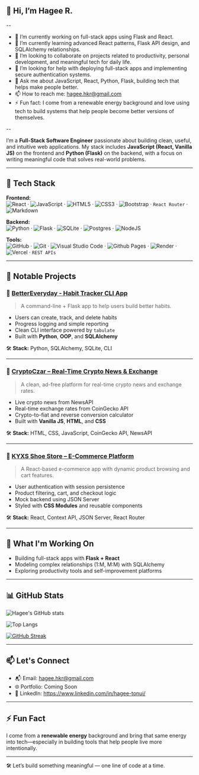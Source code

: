 ## 👋 Hi, I’m Hagee R.

--

- 🔭 I’m currently working on full-stack apps using Flask and React.
- 🌱 I’m currently learning advanced React patterns, Flask API design, and SQLAlchemy relationships.
- 👯 I’m looking to collaborate on projects related to productivity, personal development, and meaningful tech for daily life.
- 🤔 I’m looking for help with deploying full-stack apps and implementing secure authentication systems.
- 💬 Ask me about JavaScript, React, Python, Flask, building tech that helps make people better.
- 📫 How to reach me: hagee.hkr@gmail.com
- ⚡ Fun fact: I come from a renewable energy background and love using tech to build systems that help people become better versions of themselves.

--

I’m a **Full-Stack Software Engineer** passionate about building clean, useful, and intuitive web applications. My stack includes **JavaScript (React, Vanilla JS)** on the frontend and **Python (Flask)** on the backend, with a focus on writing meaningful code that solves real-world problems.

---

## 🔧 Tech Stack

**Frontend:**  
![React](https://img.shields.io/badge/react-%2320232a.svg?style=for-the-badge&logo=react&logoColor=%2361DAFB) · ![JavaScript](https://img.shields.io/badge/javascript-%23323330.svg?style=for-the-badge&logo=javascript&logoColor=%23F7DF1E) · ![HTML5](https://img.shields.io/badge/html5-%23E34F26.svg?style=for-the-badge&logo=html5&logoColor=white) · ![CSS3](https://img.shields.io/badge/css3-%231572B6.svg?style=for-the-badge&logo=css3&logoColor=white) · ![Bootstrap](https://img.shields.io/badge/bootstrap-%238511FA.svg?style=for-the-badge&logo=bootstrap&logoColor=white) · `React Router` · ![Markdown](https://img.shields.io/badge/markdown-%23000000.svg?style=for-the-badge&logo=markdown&logoColor=white)

**Backend:**  
![Python](https://img.shields.io/badge/python-3670A0?style=for-the-badge&logo=python&logoColor=ffdd54) · ![Flask](https://img.shields.io/badge/flask-%23000.svg?style=for-the-badge&logo=flask&logoColor=white) · ![SQLite](https://img.shields.io/badge/sqlite-%2307405e.svg?style=for-the-badge&logo=sqlite&logoColor=white) · ![Postgres](https://img.shields.io/badge/postgres-%23316192.svg?style=for-the-badge&logo=postgresql&logoColor=white) · ![NodeJS](https://img.shields.io/badge/node.js-6DA55F?style=for-the-badge&logo=node.js&logoColor=white) 

**Tools:**  
![GitHub](https://img.shields.io/badge/github-%23121011.svg?style=for-the-badge&logo=github&logoColor=white) · ![Git](https://img.shields.io/badge/git-%23F05033.svg?style=for-the-badge&logo=git&logoColor=white) · ![Visual Studio Code](https://img.shields.io/badge/Visual%20Studio%20Code-0078d7.svg?style=for-the-badge&logo=visual-studio-code&logoColor=white) · ![Github Pages](https://img.shields.io/badge/github%20pages-121013?style=for-the-badge&logo=github&logoColor=white) · ![Render](https://img.shields.io/badge/Render-%46E3B7.svg?style=for-the-badge&logo=render&logoColor=white) · ![Vercel](https://img.shields.io/badge/vercel-%23000000.svg?style=for-the-badge&logo=vercel&logoColor=white) · `REST APIs`  

---

## 💼 Notable Projects

### 🧘 [BetterEveryday - Habit Tracker CLI App](https://github.com/vasileiosInnovs/habit_tracker)

> A command-line + Flask app to help users build better habits.

- Users can create, track, and delete habits
- Progress logging and simple reporting
- Clean CLI interface powered by `tabulate`
- Built with **Python**, **OOP**, and **SQLAlchemy**

🛠 **Stack:** Python, SQLAlchemy, SQLite, CLI

---

### 📰 [CryptoCzar – Real-Time Crypto News & Exchange](https://github.com/vasileiosInnovs/cryptoczar-project-.git)

> A clean, ad-free platform for real-time crypto news and exchange rates.

- Live crypto news from NewsAPI
- Real-time exchange rates from CoinGecko API
- Crypto-to-fiat and reverse conversion calculator
- Built with **Vanilla JS**, **HTML**, and **CSS**

🛠 **Stack:** HTML, CSS, JavaScript, CoinGecko API, NewsAPI

---

### 👟 [KYXS Shoe Store – E-Commerce Platform](https://github.com/your-username/kxys-shoe-store.git)

> A React-based e-commerce app with dynamic product browsing and cart features.

- User authentication with session persistence
- Product filtering, cart, and checkout logic
- Mock backend using JSON Server
- Styled with **CSS Modules** and reusable components

🛠 **Stack:** React, Context API, JSON Server, React Router

---

## 🚀 What I'm Working On

- Building full-stack apps with **Flask + React**
- Modeling complex relationships (1:M, M:M) with SQLAlchemy
- Exploring productivity tools and self-improvement platforms

---
## 📊 GitHub Stats

![Hagee's GitHub stats](https://github-readme-stats.vercel.app/api?username=vasileiosInnovs&show_icons=true&theme=radical)

![Top Langs](https://github-readme-stats.vercel.app/api/top-langs/?username=vasileiosInnovs&layout=compact&theme=radical)

[![GitHub Streak](https://streak-stats.demolab.com/?user=vasileiosInnovs&theme=radical)](https://git.io/streak-stats)

---

## 📫 Let's Connect

- 📬 Email: hagee.hkr@gmail.com
- 🌐 Portfolio: Coming Soon
- 💼 LinkedIn: https://www.linkedin.com/in/hagee-tonui/

---

## ⚡ Fun Fact

I come from a **renewable energy** background and bring that same energy into tech—especially in building tools that help people live more intentionally.

---

🛠️ Let’s build something meaningful — one line of code at a time.

